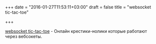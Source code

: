 +++
date = "2016-01-27T11:53:11+03:00"
draft = false
title = "websocket tic-tac-toe"

+++

<p><a href="https://github.com/riscie/websocket-tic-tac-toe">websocket tic-tac-toe</a>&nbsp;- Онлайн крестики-нолики которые работают через вебсокеты.</p>

